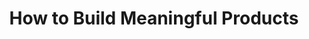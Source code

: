 ---
name: "Ryan Singer"
company: "Basecamp"
title: "How to Build Meaningful Products"
episode: 3
upcoming: false
twitter_url: https://twitter.com/rjs
download_url: http://audio.simplecast.fm/10657.mp3
duration: 1879
summary: |
  Basecamp's <a href="https://twitter.com/rjs">Ryan Singer</a> on the difference between UI and UX, how to build meaningful solutions for problems and people, and what it means to "scratch the itch."
summary_text: |
  Basecamp's Ryan Singer on the difference between UI and UX, how to build meaningful solutions for problems and people, and what it means to "scratch the itch."
links:
  - :url: http://feltpresence.com/
    :label: "Ryan Singer"
  - :url: http://basecamp.com/
    :label: "Basecamp"
  - :url: http://en.wikipedia.org/wiki/User_interface_design
    :label: "User interface design"
  - :url: http://en.wikipedia.org/wiki/User_experience_design
    :label: "User experience design"
  - :url: https://medium.com/@rjs/what-ui-really-is-and-how-ux-confuses-matters-8b848cafaa88
    :label: "What UI really is (and how UX confuses matters)"
tweetables:
  - :quote: "UX is just a fancy way of saying knowing what a good product is."
    :tweet: "&quot;UX is just a fancy way of saying knowing what a good product is.&quot; - @rjs"
  - :quote: "To see if you're onto something you need to prototype it, stick it in the socket and see if light comes out."
    :tweet: "&quot;To see if you're onto something you need to prototype it, stick it in the socket and see if light comes out.&quot; - @rjs"
  - :quote: "If you don't know how your user is going to react to something, you're not picking a good problem."
    :tweet: "&quot;If you don't know how your user is going to react to something, you're not picking a good problem.&quot; - @rjs"
  - :quote: "You want to understand the problem so well you're going to do it better than anyone else."
    :tweet: "&quot;You want to understand the problem so well you're going to do it better than anyone else.&quot; - @rjs"
  - :quote: "I think you need to know the problem first hand in order to build the solution for it."
    :tweet: "&quot;I think you need to know the problem first hand in order to build the solution for it.&quot; - @rjs"
questions:
  - :question: What is user interface (UI) design?
    :timestamp: "0:40"
  - :question: Is focusing on user experience (UX) a distraction?
    :timestamp: "3:14"
  - :question: Who on the team is most responsible for UX?
    :timestamp: "5:04"
  - :question: Where should a person with just an idea begin?
    :timestamp: "5:49"
  - :question: How can a non-technical person judge design deliverables?
    :timestamp: "6:59"
  - :question: Are there any intermediate deliverables before having someone code up the product itself?
    :timestamp: "10:44"
  - :question: What questions can a first time founder ask themselves to get more clarity?
    :timestamp: "15:40"
  - :question: How do you mitigate risk in designing a product?
    :timestamp: "20:02"
  - :question: What do you do with user and stakeholder feedback?
    :timestamp: "22:35"
  - :question: What do you do when you feel as though what you’re building should be solving a pain, but it’s not?
    :timestamp: "24:59"
  - :question: Should I learn how to code?
    :timestamp: "27:48"
---